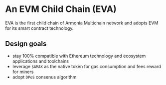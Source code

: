 # An EVM Child Chain (EVA)

EVA is the first child chain of Armonia Multichain network and adopts EVM for its smart contract technology.

## Design goals
* stay 100% compatible with Ethereum technology and ecosystem applications and toolchains
* leverage `$AMAX` as the native token for gas consumption and fees reward for miners
* adopt `DPoS` consenus algorithm
